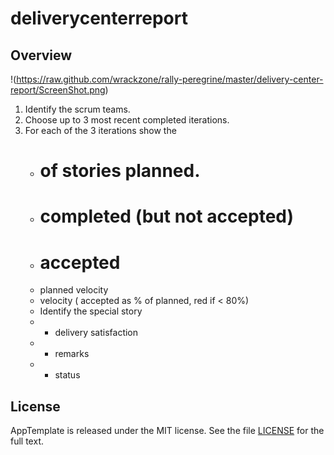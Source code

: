deliverycenterreport
=========================

## Overview

!(https://raw.github.com/wrackzone/rally-peregrine/master/delivery-center-report/ScreenShot.png)

1. Identify the scrum teams. 
2. Choose up to 3 most recent completed iterations.
3. For each of the 3 iterations show the 
    - # of stories planned.
    - # completed (but not accepted)
    - # accepted
    - planned velocity
    - velocity ( accepted as % of planned, red if < 80%)
    - Identify the special story
    - - delivery satisfaction
    - - remarks
    - - status


## License

AppTemplate is released under the MIT license.  See the file [LICENSE](https://raw.github.com/RallyApps/AppTemplate/master/LICENSE) for the full text.

